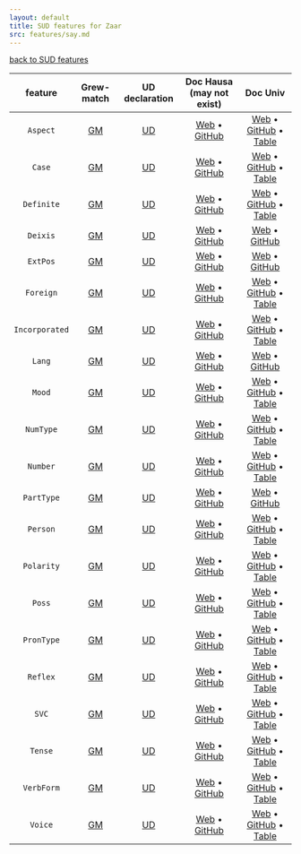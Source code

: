 ```yaml
---
layout: default
title: SUD features for Zaar
src: features/say.md
---
```


[back to SUD features](..)


| feature | Grew-match | UD declaration | Doc Hausa (may not exist) | Doc Univ |
|:----:|:----:|:---:|:---:|:---:|
| `Aspect` | [GM](https://universal.grew.fr/?corpus=SUD_Zaar-Autogramm%40latest&request=pattern{%20X[Aspect]%20}&clust1_key=X.Aspect&clust2_key=X.upos) | [UD](https://quest.ms.mff.cuni.cz/udvalidator/cgi-bin/unidep/langspec/specify_feature.pl?lcode=say&feature=Aspect) | [Web](https://universaldependencies.org/say/feat/Aspect.html) • [GitHub](https://github.com/UniversalDependencies/docs/blob/pages-source/_say/feat/Aspect.md) | [Web](https://universaldependencies.org/u/feat/Aspect.html) • [GitHub](https://github.com/universaldependencies/docs/blob/pages-source/_u-feat/Aspect.md) • [Table](https://tables.grew.fr/?data=ud_feats/Aspect) |
| `Case` | [GM](https://universal.grew.fr/?corpus=SUD_Zaar-Autogramm%40latest&request=pattern{%20X[Case]%20}&clust1_key=X.Case&clust2_key=X.upos) | [UD](https://quest.ms.mff.cuni.cz/udvalidator/cgi-bin/unidep/langspec/specify_feature.pl?lcode=say&feature=Case) | [Web](https://universaldependencies.org/say/feat/Case.html) • [GitHub](https://github.com/UniversalDependencies/docs/blob/pages-source/_say/feat/Case.md) | [Web](https://universaldependencies.org/u/feat/Case.html) • [GitHub](https://github.com/universaldependencies/docs/blob/pages-source/_u-feat/Case.md) • [Table](https://tables.grew.fr/?data=ud_feats/Case) |
| `Definite` | [GM](https://universal.grew.fr/?corpus=SUD_Zaar-Autogramm%40latest&request=pattern{%20X[Definite]%20}&clust1_key=X.Definite&clust2_key=X.upos) | [UD](https://quest.ms.mff.cuni.cz/udvalidator/cgi-bin/unidep/langspec/specify_feature.pl?lcode=say&feature=Definite) | [Web](https://universaldependencies.org/say/feat/Definite.html) • [GitHub](https://github.com/UniversalDependencies/docs/blob/pages-source/_say/feat/Definite.md) | [Web](https://universaldependencies.org/u/feat/Definite.html) • [GitHub](https://github.com/universaldependencies/docs/blob/pages-source/_u-feat/Definite.md) • [Table](https://tables.grew.fr/?data=ud_feats/Definite) |
| `Deixis` | [GM](https://universal.grew.fr/?corpus=SUD_Zaar-Autogramm%40latest&request=pattern{%20X[Deixis]%20}&clust1_key=X.Deixis&clust2_key=X.upos) | [UD](https://quest.ms.mff.cuni.cz/udvalidator/cgi-bin/unidep/langspec/specify_feature.pl?lcode=say&feature=Deixis) | [Web](https://universaldependencies.org/say/feat/Deixis.html) • [GitHub](https://github.com/UniversalDependencies/docs/blob/pages-source/_say/feat/Deixis.md) | [Web](https://universaldependencies.org/u/feat/Deixis.html) • [GitHub](https://github.com/universaldependencies/docs/blob/pages-source/_u-feat/Deixis.md) |
| `ExtPos` | [GM](https://universal.grew.fr/?corpus=SUD_Zaar-Autogramm%40latest&request=pattern{%20X[ExtPos]%20}&clust1_key=X.ExtPos&clust2_key=X.upos) | [UD](https://quest.ms.mff.cuni.cz/udvalidator/cgi-bin/unidep/langspec/specify_feature.pl?lcode=say&feature=ExtPos) | [Web](https://universaldependencies.org/say/feat/ExtPos.html) • [GitHub](https://github.com/UniversalDependencies/docs/blob/pages-source/_say/feat/ExtPos.md) | [Web](https://universaldependencies.org/u/feat/ExtPos.html) • [GitHub](https://github.com/universaldependencies/docs/blob/pages-source/_u-feat/ExtPos.md) |
| `Foreign` | [GM](https://universal.grew.fr/?corpus=SUD_Zaar-Autogramm%40latest&request=pattern{%20X[Foreign]%20}&clust1_key=X.Foreign&clust2_key=X.upos) | [UD](https://quest.ms.mff.cuni.cz/udvalidator/cgi-bin/unidep/langspec/specify_feature.pl?lcode=say&feature=Foreign) | [Web](https://universaldependencies.org/say/feat/Foreign.html) • [GitHub](https://github.com/UniversalDependencies/docs/blob/pages-source/_say/feat/Foreign.md) | [Web](https://universaldependencies.org/u/feat/Foreign.html) • [GitHub](https://github.com/universaldependencies/docs/blob/pages-source/_u-feat/Foreign.md) • [Table](https://tables.grew.fr/?data=ud_feats/Foreign) |
| `Incorporated` | [GM](https://universal.grew.fr/?corpus=SUD_Zaar-Autogramm%40latest&request=pattern{%20X[Incorporated]%20}&clust1_key=X.Incorporated&clust2_key=X.upos) | [UD](https://quest.ms.mff.cuni.cz/udvalidator/cgi-bin/unidep/langspec/specify_feature.pl?lcode=say&feature=Incorporated) | [Web](https://universaldependencies.org/say/feat/Incorporated.html) • [GitHub](https://github.com/UniversalDependencies/docs/blob/pages-source/_say/feat/Incorporated.md) | [Web](https://universaldependencies.org/u/feat/Incorporated.html) • [GitHub](https://github.com/universaldependencies/docs/blob/pages-source/_u-feat/Incorporated.md) • [Table](https://tables.grew.fr/?data=ud_feats/Incorporated) |
| `Lang` | [GM](https://universal.grew.fr/?corpus=SUD_Zaar-Autogramm%40latest&request=pattern{%20X[Lang]%20}&clust1_key=X.Lang&clust2_key=X.upos) | [UD](https://quest.ms.mff.cuni.cz/udvalidator/cgi-bin/unidep/langspec/specify_feature.pl?lcode=say&feature=Lang) | [Web](https://universaldependencies.org/say/feat/Lang.html) • [GitHub](https://github.com/UniversalDependencies/docs/blob/pages-source/_say/feat/Lang.md) | [Web](https://universaldependencies.org/u/feat/Lang.html) • [GitHub](https://github.com/universaldependencies/docs/blob/pages-source/_u-feat/Lang.md) |
| `Mood` | [GM](https://universal.grew.fr/?corpus=SUD_Zaar-Autogramm%40latest&request=pattern{%20X[Mood]%20}&clust1_key=X.Mood&clust2_key=X.upos) | [UD](https://quest.ms.mff.cuni.cz/udvalidator/cgi-bin/unidep/langspec/specify_feature.pl?lcode=say&feature=Mood) | [Web](https://universaldependencies.org/say/feat/Mood.html) • [GitHub](https://github.com/UniversalDependencies/docs/blob/pages-source/_say/feat/Mood.md) | [Web](https://universaldependencies.org/u/feat/Mood.html) • [GitHub](https://github.com/universaldependencies/docs/blob/pages-source/_u-feat/Mood.md) • [Table](https://tables.grew.fr/?data=ud_feats/Mood) |
| `NumType` | [GM](https://universal.grew.fr/?corpus=SUD_Zaar-Autogramm%40latest&request=pattern{%20X[NumType]%20}&clust1_key=X.NumType&clust2_key=X.upos) | [UD](https://quest.ms.mff.cuni.cz/udvalidator/cgi-bin/unidep/langspec/specify_feature.pl?lcode=say&feature=NumType) | [Web](https://universaldependencies.org/say/feat/NumType.html) • [GitHub](https://github.com/UniversalDependencies/docs/blob/pages-source/_say/feat/NumType.md) | [Web](https://universaldependencies.org/u/feat/NumType.html) • [GitHub](https://github.com/universaldependencies/docs/blob/pages-source/_u-feat/Number.md) • [Table](https://tables.grew.fr/?data=ud_feats/NumType) |
| `Number` | [GM](https://universal.grew.fr/?corpus=SUD_Zaar-Autogramm%40latest&request=pattern{%20X[Number]%20}&clust1_key=X.Number&clust2_key=X.upos) | [UD](https://quest.ms.mff.cuni.cz/udvalidator/cgi-bin/unidep/langspec/specify_feature.pl?lcode=say&feature=Number) | [Web](https://universaldependencies.org/say/feat/Number.html) • [GitHub](https://github.com/UniversalDependencies/docs/blob/pages-source/_say/feat/Number.md) | [Web](https://universaldependencies.org/u/feat/Number.html) • [GitHub](https://github.com/universaldependencies/docs/blob/pages-source/_u-feat/Number.md) • [Table](https://tables.grew.fr/?data=ud_feats/Number) |
| `PartType` | [GM](https://universal.grew.fr/?corpus=SUD_Zaar-Autogramm%40latest&request=pattern{%20X[PartType]%20}&clust1_key=X.PartType&clust2_key=X.upos) | [UD](https://quest.ms.mff.cuni.cz/udvalidator/cgi-bin/unidep/langspec/specify_feature.pl?lcode=say&feature=PartType) | [Web](https://universaldependencies.org/say/feat/PartType.html) • [GitHub](https://github.com/UniversalDependencies/docs/blob/pages-source/_say/feat/PartType.md) | [Web](https://universaldependencies.org/u/feat/PartType.html) • [GitHub](https://github.com/universaldependencies/docs/blob/pages-source/_u-feat/PartType.md) |
| `Person` | [GM](https://universal.grew.fr/?corpus=SUD_Zaar-Autogramm%40latest&request=pattern{%20X[Person]%20}&clust1_key=X.Person&clust2_key=X.upos) | [UD](https://quest.ms.mff.cuni.cz/udvalidator/cgi-bin/unidep/langspec/specify_feature.pl?lcode=say&feature=Person) | [Web](https://universaldependencies.org/say/feat/Person.html) • [GitHub](https://github.com/UniversalDependencies/docs/blob/pages-source/_say/feat/Person.md) | [Web](https://universaldependencies.org/u/feat/Person.html) • [GitHub](https://github.com/universaldependencies/docs/blob/pages-source/_u-feat/Person.md) • [Table](https://tables.grew.fr/?data=ud_feats/Person) |
| `Polarity` | [GM](https://universal.grew.fr/?corpus=SUD_Zaar-Autogramm%40latest&request=pattern{%20X[Polarity]%20}&clust1_key=X.Polarity&clust2_key=X.upos) | [UD](https://quest.ms.mff.cuni.cz/udvalidator/cgi-bin/unidep/langspec/specify_feature.pl?lcode=say&feature=Polarity) | [Web](https://universaldependencies.org/say/feat/Polarity.html) • [GitHub](https://github.com/UniversalDependencies/docs/blob/pages-source/_say/feat/Polarity.md) | [Web](https://universaldependencies.org/u/feat/Polarity.html) • [GitHub](https://github.com/universaldependencies/docs/blob/pages-source/_u-feat/Polarity.md) • [Table](https://tables.grew.fr/?data=ud_feats/Polarity) |
| `Poss` | [GM](https://universal.grew.fr/?corpus=SUD_Zaar-Autogramm%40latest&request=pattern{%20X[Poss]%20}&clust1_key=X.Poss&clust2_key=X.upos) | [UD](https://quest.ms.mff.cuni.cz/udvalidator/cgi-bin/unidep/langspec/specify_feature.pl?lcode=say&feature=Poss) | [Web](https://universaldependencies.org/say/feat/Poss.html) • [GitHub](https://github.com/UniversalDependencies/docs/blob/pages-source/_say/feat/Poss.md) | [Web](https://universaldependencies.org/u/feat/Poss.html) • [GitHub](https://github.com/universaldependencies/docs/blob/pages-source/_u-feat/Poss.md) • [Table](https://tables.grew.fr/?data=ud_feats/Poss) |
| `PronType` | [GM](https://universal.grew.fr/?corpus=SUD_Zaar-Autogramm%40latest&request=pattern{%20X[PronType]%20}&clust1_key=X.PronType&clust2_key=X.upos) | [UD](https://quest.ms.mff.cuni.cz/udvalidator/cgi-bin/unidep/langspec/specify_feature.pl?lcode=say&feature=PronType) | [Web](https://universaldependencies.org/say/feat/PronType.html) • [GitHub](https://github.com/UniversalDependencies/docs/blob/pages-source/_say/feat/PronType.md) | [Web](https://universaldependencies.org/u/feat/PronType.html) • [GitHub](https://github.com/universaldependencies/docs/blob/pages-source/_u-feat/PronType.md) • [Table](https://tables.grew.fr/?data=ud_feats/PronType) |
| `Reflex` | [GM](https://universal.grew.fr/?corpus=SUD_Zaar-Autogramm%40latest&request=pattern{%20X[Reflex]%20}&clust1_key=X.Reflex&clust2_key=X.upos) | [UD](https://quest.ms.mff.cuni.cz/udvalidator/cgi-bin/unidep/langspec/specify_feature.pl?lcode=say&feature=Reflex) | [Web](https://universaldependencies.org/say/feat/Reflex.html) • [GitHub](https://github.com/UniversalDependencies/docs/blob/pages-source/_say/feat/Reflex.md) | [Web](https://universaldependencies.org/u/feat/Reflex.html) • [GitHub](https://github.com/universaldependencies/docs/blob/pages-source/_u-feat/Reflex.md) • [Table](https://tables.grew.fr/?data=ud_feats/Reflex) |
| `SVC` | [GM](https://universal.grew.fr/?corpus=SUD_Zaar-Autogramm%40latest&request=pattern{%20X[SVC]%20}&clust1_key=X.SVC&clust2_key=X.upos) | [UD](https://quest.ms.mff.cuni.cz/udvalidator/cgi-bin/unidep/langspec/specify_feature.pl?lcode=say&feature=SVC) | [Web](https://universaldependencies.org/say/feat/SVC.html) • [GitHub](https://github.com/UniversalDependencies/docs/blob/pages-source/_say/feat/SVC.md) | [Web](https://universaldependencies.org/u/feat/SVC.html) • [GitHub](https://github.com/universaldependencies/docs/blob/pages-source/_u-feat/SVC.md) • [Table](https://tables.grew.fr/?data=ud_feats/SVC) |
| `Tense` | [GM](https://universal.grew.fr/?corpus=SUD_Zaar-Autogramm%40latest&request=pattern{%20X[Tense]%20}&clust1_key=X.Tense&clust2_key=X.upos) | [UD](https://quest.ms.mff.cuni.cz/udvalidator/cgi-bin/unidep/langspec/specify_feature.pl?lcode=say&feature=Tense) | [Web](https://universaldependencies.org/say/feat/Tense.html) • [GitHub](https://github.com/UniversalDependencies/docs/blob/pages-source/_say/feat/Tense.md) | [Web](https://universaldependencies.org/u/feat/Tense.html) • [GitHub](https://github.com/universaldependencies/docs/blob/pages-source/_u-feat/Tense.md) • [Table](https://tables.grew.fr/?data=ud_feats/Tense) |
| `VerbForm` | [GM](https://universal.grew.fr/?corpus=SUD_Zaar-Autogramm%40latest&request=pattern{%20X[VerbForm]%20}&clust1_key=X.VerbForm&clust2_key=X.upos) | [UD](https://quest.ms.mff.cuni.cz/udvalidator/cgi-bin/unidep/langspec/specify_feature.pl?lcode=say&feature=VerbForm) | [Web](https://universaldependencies.org/say/feat/VerbForm.html) • [GitHub](https://github.com/UniversalDependencies/docs/blob/pages-source/_say/feat/VerbForm.md) | [Web](https://universaldependencies.org/u/feat/VerbForm.html) • [GitHub](https://github.com/universaldependencies/docs/blob/pages-source/_u-feat/VerbForm.md) • [Table](https://tables.grew.fr/?data=ud_feats/VerbForm) |
| `Voice` | [GM](https://universal.grew.fr/?corpus=SUD_Zaar-Autogramm%40latest&request=pattern{%20X[Voice]%20}&clust1_key=X.Voice&clust2_key=X.upos) | [UD](https://quest.ms.mff.cuni.cz/udvalidator/cgi-bin/unidep/langspec/specify_feature.pl?lcode=say&feature=Voice) | [Web](https://universaldependencies.org/say/feat/Voice.html) • [GitHub](https://github.com/UniversalDependencies/docs/blob/pages-source/_say/feat/Voice.md) | [Web](https://universaldependencies.org/u/feat/Voice.html) • [GitHub](https://github.com/universaldependencies/docs/blob/pages-source/_u-feat/Voice.md) • [Table](https://tables.grew.fr/?data=ud_feats/Voice) |

